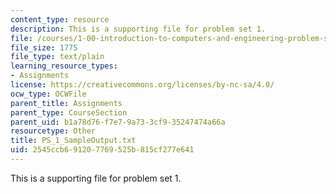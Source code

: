 ```yaml
---
content_type: resource
description: This is a supporting file for problem set 1.
file: /courses/1-00-introduction-to-computers-and-engineering-problem-solving-spring-2012/2545ccb691207769525b815cf277e641_PS_1_SampleOutput.txt
file_size: 1775
file_type: text/plain
learning_resource_types:
- Assignments
license: https://creativecommons.org/licenses/by-nc-sa/4.0/
ocw_type: OCWFile
parent_title: Assignments
parent_type: CourseSection
parent_uid: b1a78d76-f7e7-9a73-3cf9-35247474a66a
resourcetype: Other
title: PS_1_SampleOutput.txt
uid: 2545ccb6-9120-7769-525b-815cf277e641
---
```

This is a supporting file for problem set 1.